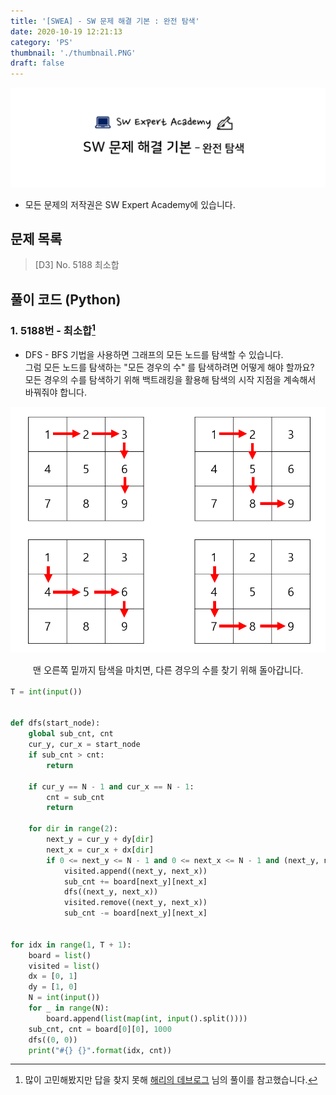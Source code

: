 ```yaml
---
title: '[SWEA] - SW 문제 해결 기본 : 완전 탐색'
date: 2020-10-19 12:21:13
category: 'PS'
thumbnail: './thumbnail.PNG'
draft: false
---
```


![thumbnail](./thumbnail.PNG)

- 모든 문제의 저작권은 SW Expert Academy에 있습니다.

## 문제 목록

> [D3] No. 5188 최소합  

## 풀이 코드 (Python)

### 1. 5188번 - 최소합[^1]

- DFS - BFS 기법을 사용하면 그래프의 모든 노드를 탐색할 수 있습니다.  
그럼 모든 노드를 탐색하는 "모든 경우의 수" 를 탐색하려면 어떻게 해야 할까요?  
모든 경우의 수를 탐색하기 위해 백트래킹을 활용해 탐색의 시작 지점을 계속해서 바꿔줘야 합니다.

![백트래킹1](./백트래킹1.PNG)
<div style = "margin-bottom: 1rem; font-size: 0.9rem; text-align: center;">맨 오른쪽 밑까지 탐색을 마치면, 다른 경우의 수를 찾기 위해 돌아갑니다.</div>

```python
T = int(input())


def dfs(start_node):
    global sub_cnt, cnt
    cur_y, cur_x = start_node
    if sub_cnt > cnt:
        return

    if cur_y == N - 1 and cur_x == N - 1:
        cnt = sub_cnt
        return

    for dir in range(2):
        next_y = cur_y + dy[dir]
        next_x = cur_x + dx[dir]
        if 0 <= next_y <= N - 1 and 0 <= next_x <= N - 1 and (next_y, next_x) not in visited:
            visited.append((next_y, next_x))
            sub_cnt += board[next_y][next_x]
            dfs((next_y, next_x))
            visited.remove((next_y, next_x))
            sub_cnt -= board[next_y][next_x]


for idx in range(1, T + 1):
    board = list()
    visited = list()
    dx = [0, 1]
    dy = [1, 0]
    N = int(input())
    for _ in range(N):
        board.append(list(map(int, input().split())))
    sub_cnt, cnt = board[0][0], 1000
    dfs((0, 0))
    print("#{} {}".format(idx, cnt))
```

[^1]: 많이 고민해봤지만 답을 찾지 못해 [해리의 데브로그](https://tothefullest08.github.io/algorithm/2019/08/01/1_5188_%EC%B5%9C%EC%86%8C%ED%95%A9/) 님의 풀이를 참고했습니다.